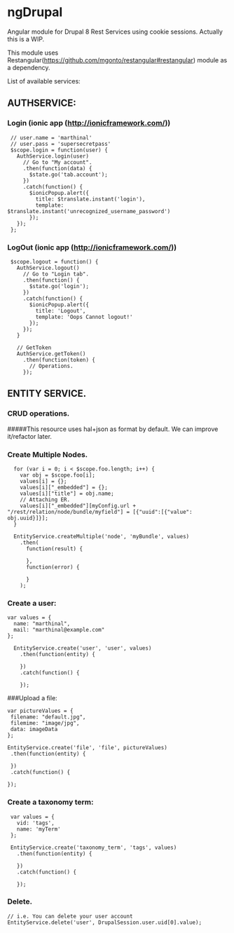 # ngDrupal

Angular module for Drupal 8 Rest Services using cookie sessions. Actually this
 is a WIP.

 This module uses Restangular(https://github.com/mgonto/restangular#restangular)
  module as a dependency.


List of available services:

## AUTHSERVICE:

### Login (ionic app (http://ionicframework.com/))

 ```
  // user.name = 'marthinal'
  // user.pass = 'supersecretpass'
  $scope.login = function(user) {
    AuthService.login(user)
      // Go to "My account".
      .then(function(data) {
        $state.go('tab.account');
      })
      .catch(function() {
        $ionicPopup.alert({
          title: $translate.instant('login'),
          template: $translate.instant('unrecognized_username_password')
        });
    });
  };
 ```

### LogOut (ionic app (http://ionicframework.com/))
 ```
  $scope.logout = function() {
    AuthService.logout()
      // Go to "Login tab".
      .then(function() {
        $state.go('login');
      })
      .catch(function() {
        $ionicPopup.alert({
          title: 'Logout',
          template: 'Oops Cannot logout!'
        });
      });
    }

    // GetToken
    AuthService.getToken()
      .then(function(token) {
        // Operations.
      });

 ```

## ENTITY SERVICE.

### CRUD operations.
#####This resource uses hal+json as format by default. We can improve it/refactor later.

### Create Multiple Nodes.

  ```
    for (var i = 0; i < $scope.foo.length; i++) {
      var obj = $scope.foo[i];
      values[i] = {};
      values[i]["_embedded"] = {};
      values[i]["title"] = obj.name;
      // Attaching ER.
      values[i]["_embedded"][myConfig.url + "/rest/relation/node/bundle/myfield"] = [{"uuid":[{"value": obj.uuid}]}];
    }

    EntityService.createMultiple('node', 'myBundle', values)
      .then(
        function(result) {

        },
        function(error) {

        }
      );
  ```


### Create a user:

  ```
  var values = {
    name: "marthinal",
    mail: "marthinal@example.com"
  };

    EntityService.create('user', 'user', values)
      .then(function(entity) {

      })
      .catch(function() {

      });
  ```

###Upload a file:

  ```
 var pictureValues = {
   filename: "default.jpg",
   filemime: "image/jpg",
   data: imageData
  };

 EntityService.create('file', 'file', pictureValues)
   .then(function(entity) {

   })
   .catch(function() {

 });

  ```

### Create a taxonomy term:

  ```
   var values = {
     vid: 'tags',
     name: 'myTerm'
   };

   EntityService.create('taxonomy_term', 'tags', values)
     .then(function(entity) {

     })
     .catch(function() {

     });

 ```

### Delete.

```
// i.e. You can delete your user account
EntityService.delete('user', DrupalSession.user.uid[0].value);
```

